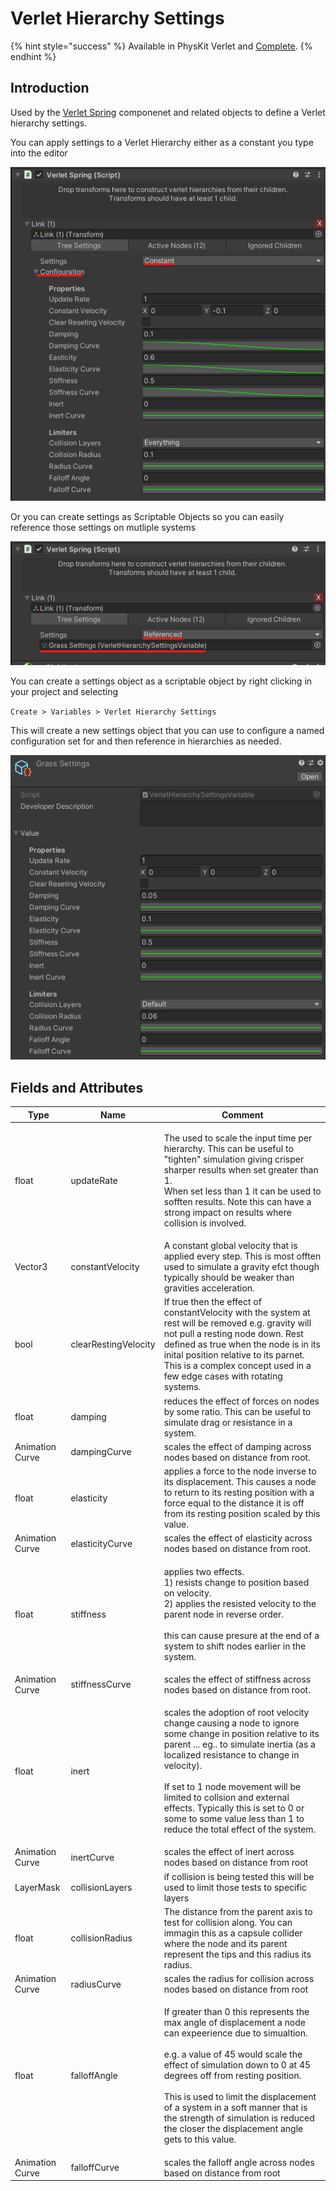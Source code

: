 # Verlet Hierarchy Settings

{% hint style="success" %}
Available in PhysKit Verlet and [Complete](https://prf.hn/l/rpoyznk).
{% endhint %}

## Introduction

Used by the [Verlet Spring](../components/verlet-spring.md) componenet and related objects to define a Verlet hierarchy settings.

You can apply settings to a Verlet Hierarchy either as a constant you type into the editor

![example of settings applied as a "constant"](<../../../.gitbook/assets/image (157).png>)

Or you can create settings as Scriptable Objects so you can easily reference those settings on mutliple systems

![example of settings applied as a referenced settings object](<../../../.gitbook/assets/image (171).png>)

You can create a settings object as a scriptable object by right clicking in your project and selecting

`Create > Variables > Verlet Hierarchy Settings`

This will create a new settings object that you can use to configure a named configuration set for and then reference in hierarchies as needed.

![](<../../../.gitbook/assets/image (172).png>)

## Fields and Attributes

| Type            | Name                 | Comment                                                                                                                                                                                                                                                                                                                                                                                                           |
| --------------- | -------------------- | ----------------------------------------------------------------------------------------------------------------------------------------------------------------------------------------------------------------------------------------------------------------------------------------------------------------------------------------------------------------------------------------------------------------- |
| float           | updateRate           | <p>The used to scale the input time per hierarchy. This can be useful to "tighten" simulation giving crisper sharper results when set greater than 1.<br>When set less than 1 it can be used to sofften results. Note this can have a strong impact on results where collision is involved.</p>                                                                                                                   |
| Vector3         | constantVelocity     | A constant global velocity that is applied every step. This is most offten used to simulate a gravity efct though typically should be weaker than gravities acceleration.                                                                                                                                                                                                                                         |
| bool            | clearRestingVelocity | If true then the effect of constantVelocity with the system at rest will be removed e.g. gravity will not pull a resting node down. Rest  defined as true when the node is in its inital position relative to its parnet. This is a complex concept used in a few edge cases with rotating systems.                                                                                                               |
| float           | damping              | reduces the effect of forces on nodes by some ratio. This can be useful to simulate drag or resistance in a system.                                                                                                                                                                                                                                                                                               |
| Animation Curve | dampingCurve         | scales the effect of damping across nodes based on distance from root.                                                                                                                                                                                                                                                                                                                                            |
| float           | elasticity           | applies a force to the node inverse to its displacement. This causes a node to return to its resting position with a force equal to the distance it is off from its resting position scaled by this value.                                                                                                                                                                                                        |
| Animation Curve | elasticityCurve      | scales the effect of elasticity across nodes based on distance from root.                                                                                                                                                                                                                                                                                                                                         |
| float           | stiffness            | <p>applies two effects.<br>1) resists change to position based on velocity.<br>2) applies the resisted velocity to the parent node in reverse order.<br><br>this can cause presure at the end of a system to shift nodes earlier in the system.</p>                                                                                                                                                               |
| Animation Curve | stiffnessCurve       | scales the effect of stiffness across nodes based on distance from root.                                                                                                                                                                                                                                                                                                                                          |
| float           | inert                | <p>scales the adoption of root velocity change causing a node to ignore some change in position relative to its parent ... eg.. to simulate inertia (as a localized resistance to change in velocity).<br><br>If set to 1 node movement will be limited to collsion and external effects. Typically this is set to 0 or some to some value less than 1 to reduce the total effect of the system.</p>              |
| Animation Curve | inertCurve           | scales the effect of inert across nodes based on distance from root                                                                                                                                                                                                                                                                                                                                               |
| LayerMask       | collisionLayers      | if collision is being tested this will be used to limit those tests to specific layers                                                                                                                                                                                                                                                                                                                            |
| float           | collisionRadius      | The distance from the parent axis to test for collision along. You can immagin this as a capsule collider where the node and its parent represent the tips and this radius its radius.                                                                                                                                                                                                                            |
| Animation Curve | radiusCurve          | scales the radius for collision across nodes based on distance from root                                                                                                                                                                                                                                                                                                                                          |
| float           | falloffAngle         | <p>If greater than 0 this represents the max angle of displacement a node can expeerience due to simualtion.<br><br>e.g. a value of 45 would scale the effect of simulation down to 0 at 45 degrees off from resting position.<br><br>This is used to limit the displacement of a system in a soft manner that is the strength of simulation is reduced the closer the displacement angle gets to this value.</p> |
| Animation Curve | falloffCurve         | scales the falloff angle across nodes based on distance from root                                                                                                                                                                                                                                                                                                                                                 |

